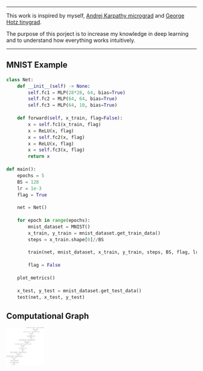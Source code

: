 --------------------------------------------------------------------

This work is inspired by myself, [Andrej Karpathy micrograd](https://github.com/karpathy/micrograd) and [George Hotz tinygrad](https://github.com/geohot/tinygrad).

The purpose of this porject is to increase my knowledge in deep learning and to understand how everything works intuitively.  


--------------------------------------------------------------------

## MNIST Example
```python
class Net:
    def __init__(self) -> None:
        self.fc1 = MLP(28*28, 64, bias=True)
        self.fc2 = MLP(64, 64, bias=True)
        self.fc3 = MLP(64, 10, bias=True)

    def forward(self, x_train, flag=False):
        x = self.fc1(x_train, flag)
        x = ReLU(x, flag)
        x = self.fc2(x, flag)
        x = ReLU(x, flag)
        x = self.fc3(x, flag)
        return x

def main():
    epochs = 5
    BS = 128
    lr = 1e-3
    flag = True
    
    net = Net()

    for epoch in range(epochs):
        mnist_dataset = MNIST()
        x_train, y_train = mnist_dataset.get_train_data()
        steps = x_train.shape[0]//BS

        train(net, mnist_dataset, x_train, y_train, steps, BS, flag, lr)

        flag = False
    
    plot_metrics()

    x_test, y_test = mnist_dataset.get_test_data()
    test(net, x_test, y_test)
```

## Computational Graph
<p>
  <img src="dlgrad/graph.png" width='100' height='100'>
</p>
